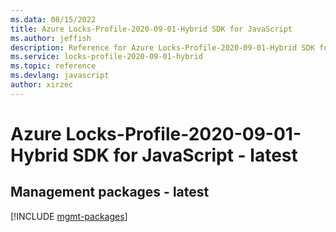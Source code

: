 ```yaml
---
ms.data: 08/15/2022
title: Azure Locks-Profile-2020-09-01-Hybrid SDK for JavaScript
ms.author: jeffish
description: Reference for Azure Locks-Profile-2020-09-01-Hybrid SDK for JavaScript
ms.service: locks-profile-2020-09-01-hybrid
ms.topic: reference
ms.devlang: javascript
author: xirzec
---
```

# Azure Locks-Profile-2020-09-01-Hybrid SDK for JavaScript - latest

## Management packages - latest
[!INCLUDE [mgmt-packages](locks-profile-2020-09-01-hybrid-mgmt-index.md)]